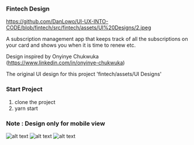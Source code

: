### Fintech Design

https://github.com/DanLowo/UI-UX-INTO-CODE/blob/fintech/src/fintech/assets/UI%20Designs/2.jpeg

A subscription management app that keeps track of all the subscriptions on your card and shows you when it is time to renew etc.

Design inspired by Onyinye Chukwuka (https://www.linkedin.com/in/onyinye-chukwuka)

The original UI design for this project 'fintech/assets/UI Designs'

### Start Project
1. clone the project
2. yarn start

### Note : Design only for mobile view

![alt text](https://github.com/DanLowo/UI-UX-INTO-CODE/blob/fintech/src/fintech/assets/UI%20Designs/1.jpeg?raw=true)
![alt text](https://github.com/DanLowo/UI-UX-INTO-CODE/blob/fintech/src/fintech/assets/UI%20Designs/2.jpeg?raw=true)
![alt text](https://github.com/DanLowo/UI-UX-INTO-CODE/blob/fintech/src/fintech/assets/UI%20Designs/3.jpeg?raw=true)